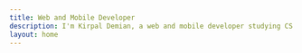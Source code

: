 ```yaml
---
title: Web and Mobile Developer
description: I'm Kirpal Demian, a web and mobile developer studying CS at Northeastern University.
layout: home
---
```

